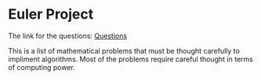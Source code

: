 # Euler Project

The link for the questions: [Questions](https://projecteuler.net/archives)

This is a list of mathematical problems that must be thought carefully to impliment algorithms. Most of the problems 
require careful thought in terms of computing power.

